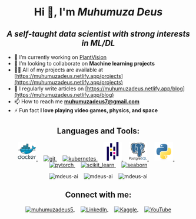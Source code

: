 <h1 align="center">Hi 👋, I'm <em>Muhumuza Deus</em></h1>
<h2 align="center"><em>A self-taught data scientist with strong interests in ML/DL</em></h2>

- 🔭 I’m currently working on [PlantVision](https://github.com/MDeus-ai/PlantVision)  
- 👯 I’m looking to collaborate on **Machine learning projects**  
- 👨‍💻 All of my projects are available at [https://muhumuzadeus.netlify.app/projects](https://muhumuzadeus.netlify.app/projects)  
- 📝 I regularly write articles on [https://muhumuzadeus.netlify.app/blog](https://muhumuzadeus.netlify.app/blog)  
- 📫 How to reach me **muhumuzadeus7@gmail.com**  
- ⚡ Fun fact **I love playing video games, physics, and space**  

<!-- “Languages and Tools” section first -->
<h2 align="center">Languages and Tools:</h2>
<p align="center">
  <a href="https://www.docker.com/" target="_blank" rel="noreferrer">
    <img src="https://raw.githubusercontent.com/devicons/devicon/master/icons/docker/docker-original-wordmark.svg" alt="docker" width="50" height="50"/>
  </a>&nbsp;&nbsp;&nbsp;
  <a href="https://git-scm.com/" target="_blank" rel="noreferrer">
    <img src="https://www.vectorlogo.zone/logos/git-scm/git-scm-icon.svg" alt="git" width="50" height="50"/>
  </a>&nbsp;&nbsp;&nbsp;
  <a href="https://kubernetes.io" target="_blank" rel="noreferrer">
    <img src="https://www.vectorlogo.zone/logos/kubernetes/kubernetes-icon.svg" alt="kubernetes" width="50" height="50"/>
  </a>&nbsp;&nbsp;&nbsp;
  <a href="https://pandas.pydata.org/" target="_blank" rel="noreferrer">
    <img src="https://raw.githubusercontent.com/devicons/devicon/2ae2a900d2f041da66e950e4d48052658d850630/icons/pandas/pandas-original.svg" alt="pandas" width="50" height="50"/>
  </a>&nbsp;&nbsp;&nbsp;
  <a href="https://www.postgresql.org" target="_blank" rel="noreferrer">
    <img src="https://raw.githubusercontent.com/devicons/devicon/master/icons/postgresql/postgresql-original-wordmark.svg" alt="postgresql" width="50" height="50"/>
  </a>&nbsp;&nbsp;&nbsp;
  <a href="https://www.python.org" rel="noreferrer">
    <img src="https://raw.githubusercontent.com/devicons/devicon/master/icons/python/python-original.svg" alt="python" width="50" height="50"/>
  </a>&nbsp;&nbsp;&nbsp;
  <a href="https://pytorch.org/" rel="noreferrer">
    <img src="https://www.vectorlogo.zone/logos/pytorch/pytorch-icon.svg" alt="pytorch" width="50" height="50"/>
  </a>&nbsp;&nbsp;&nbsp;
  <a href="https://scikit-learn.org/" rel="noreferrer">
    <img src="https://upload.wikimedia.org/wikipedia/commons/0/05/Scikit_learn_logo_small.svg" alt="scikit_learn" width="50" height="50"/>
  </a>&nbsp;&nbsp;&nbsp;
  <a href="https://seaborn.pydata.org/" rel="noreferrer">
    <img src="https://seaborn.pydata.org/_images/logo-mark-lightbg.svg" alt="seaborn" width="50" height="50"/>
  </a>
</p>

<!-- All three GitHub-stats images in one centered row -->
<p align="center">
  <img src="https://github-readme-stats.vercel.app/api/top-langs?username=mdeus-ai&show_icons=true&locale=en&layout=compact" alt="mdeus-ai" width="320" />&nbsp;&nbsp;&nbsp;
  <img src="https://github-readme-stats.vercel.app/api?username=mdeus-ai&show_icons=true&locale=en" alt="mdeus-ai" width="320" />&nbsp;&nbsp;&nbsp;
  <img src="https://github-readme-streak-stats.herokuapp.com/?user=mdeus-ai&" alt="mdeus-ai" width="320" />
</p>

<!-- “Connect with me” section last -->
<h2 align="center">Connect with me:</h2>
<p align="center">
  <a href="https://twitter.com/muhumuzadeus5" target="_blank">
    <img align="center" src="https://raw.githubusercontent.com/rahuldkjain/github-profile-readme-generator/master/src/images/icons/Social/twitter.svg" alt="muhumuzadeus5" width="40" height="40" />
  </a>&nbsp;&nbsp;&nbsp;
  <a href="https://www.linkedin.com/in/muhumuza-deus-mugenyi-81a4a7268/" target="_blank">
    <img align="center" src="https://raw.githubusercontent.com/rahuldkjain/github-profile-readme-generator/master/src/images/icons/Social/linked-in-alt.svg" alt="LinkedIn" width="40" height="40" />
  </a>&nbsp;&nbsp;&nbsp;
  <a href="https://www.kaggle.com/muhumuzadeusai" target="_blank">
    <img align="center" src="https://raw.githubusercontent.com/rahuldkjain/github-profile-readme-generator/master/src/images/icons/Social/kaggle.svg" alt="Kaggle" width="40" height="40" />
  </a>&nbsp;&nbsp;&nbsp;
  <a href="https://www.youtube.com/@deusml" target="_blank">
    <img align="center" src="https://raw.githubusercontent.com/rahuldkjain/github-profile-readme-generator/master/src/images/icons/Social/youtube.svg" alt="YouTube" width="40" height="40" />
  </a>
</p>
